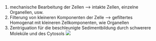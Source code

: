 1. mechanische Bearbeitung der Zellen --> intakte Zellen, einzelne Organellen, usw.
2. Filterung von kleineren Komponenten der Zelle --> gefiltertes Homogenat mit kleineren Zellkomponenten, wie Organellen 
3. Zentriguation für die beschleunigte Sedimentbildung durch schwerere Moleküle und des Cytosols 
![](Pasted%20image%2020231027161350.png)
